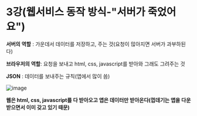 # 3강(웹서비스 동작 방식-"서버가 죽었어요")

**서버의 역할** : 가운데서 데이터를 저장하고, 주는 것(요청이 많아지면 서버가 과부하된다)

**브라우저의 역할**: 요청을 보내고 html, css, javascript를 받아와 그래도 그려주는 것

**JSON** : 데이터를 보내주는 규칙(앱에서 많이 씀)

![image](https://user-images.githubusercontent.com/90367004/155151508-765a3552-2ab5-4742-b552-d442d365c027.png)





**웹은 html, css, javascript를 다 받아오고 앱은 데이터만 받아온다(껍데기는 앱을 다운받으면서 이미 갖고 있기 때문)**

